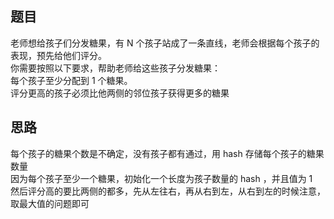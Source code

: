 ## 题目
老师想给孩子们分发糖果，有 N 个孩子站成了一条直线，老师会根据每个孩子的表现，预先给他们评分。  
你需要按照以下要求，帮助老师给这些孩子分发糖果：  
每个孩子至少分配到 1 个糖果。  
评分更高的孩子必须比他两侧的邻位孩子获得更多的糖果  

## 思路
每个孩子的糖果个数是不确定，没有孩子都有通过，用 hash 存储每个孩子的糖果数量  
因为每个孩子至少一个糖果，初始化一个长度为孩子数量的 hash ，并且值为 1   
然后评分高的要比两侧的都多，先从左往右，再从右到左，从右到左的时候注意，取最大值的问题即可